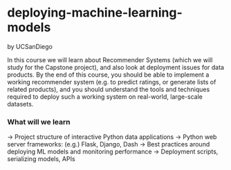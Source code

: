 # deploying-machine-learning-models
by UCSanDiego


In this course we will learn about Recommender Systems (which we will study for the Capstone project), and also look at deployment issues for data products. By the end of this course, you should be able to implement a working recommender system (e.g. to predict ratings, or generate lists of related products), and you should understand the tools and techniques required to deploy such a working system on real-world, large-scale datasets.

### What will we learn
-> Project structure of interactive Python data applications
-> Python web server frameworks: (e.g.) Flask, Django, Dash
-> Best practices around deploying ML models and monitoring performance
-> Deployment scripts, serializing models, APIs
